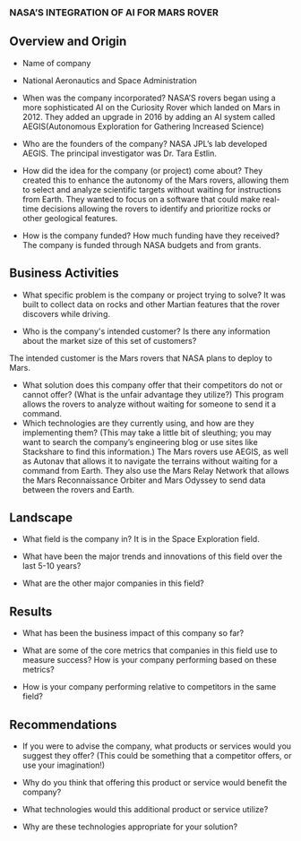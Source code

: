### NASA’S INTEGRATION OF AI FOR MARS ROVER

## Overview and Origin

* Name of company
* National Aeronautics and Space Administration

* When was the company incorporated?
NASA’S rovers began using a more sophisticated AI on the Curiosity Rover which landed on Mars in 2012. They added an upgrade in 2016 by adding an AI system called AEGIS(Autonomous Exploration for Gathering Increased Science)

* Who are the founders of the company?
NASA JPL’s lab developed AEGIS. The principal investigator was Dr. Tara Estlin. 

* How did the idea for the company (or project) come about?
They created this to enhance the autonomy of the Mars rovers, allowing them to select and analyze scientific targets without waiting for instructions from Earth. They wanted to focus on a software that could make real-time decisions allowing the rovers to identify and prioritize rocks or other geological features. 

* How is the company funded? How much funding have they received?
The company is funded through NASA budgets and from grants. 

## Business Activities

* What specific problem is the company or project trying to solve?
It was built to collect data on rocks and other Martian features that the rover discovers while driving. 

* Who is the company's intended customer? Is there any information about the market size of this set of customers?

The intended customer is the Mars rovers that NASA plans to deploy to Mars. 

* What solution does this company offer that their competitors do not or cannot offer? (What is the unfair advantage they utilize?)
This program allows the rovers to analyze without waiting for someone to send it a command. 
* Which technologies are they currently using, and how are they implementing them? (This may take a little bit of sleuthing; you may want to search the company’s engineering blog or use sites like Stackshare to find this information.)
The Mars rovers use AEGIS, as well as Autonav that allows it to navigate the terrains without waiting for a command from Earth. They also use the Mars Relay Network that allows the Mars Reconnaissance Orbiter and Mars Odyssey to send data between the rovers and Earth.

## Landscape

* What field is the company in?
It is in the Space Exploration field. 

* What have been the major trends and innovations of this field over the last 5-10 years?


* What are the other major companies in this field?


## Results

* What has been the business impact of this company so far?


* What are some of the core metrics that companies in this field use to measure success? How is your company performing based on these metrics?


* How is your company performing relative to competitors in the same field?


## Recommendations

* If you were to advise the company, what products or services would you suggest they offer? (This could be something that a competitor offers, or use your imagination!)


* Why do you think that offering this product or service would benefit the company?


* What technologies would this additional product or service utilize?


* Why are these technologies appropriate for your solution?


